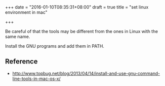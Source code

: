 +++
date = "2016-01-10T08:35:31+08:00"
draft = true
title = "set linux environment in mac"

+++



Be careful of that the tools may be different from the ones in Linux with the same name.

Install the GNU programs and add them in PATH.

## Reference

* <http://www.topbug.net/blog/2013/04/14/install-and-use-gnu-command-line-tools-in-mac-os-x/>